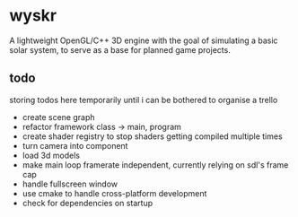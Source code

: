 #   wyskr

A lightweight OpenGL/C++ 3D engine with the goal of simulating a basic solar system, to serve as a base for planned game projects.

## todo

storing todos here temporarily until i can be bothered to organise a trello

*   create scene graph
*   refactor framework class -> main, program
*   create shader registry to stop shaders getting compiled multiple times
*   turn camera into component
*   load 3d models
*   make main loop framerate independent, currently relying on sdl's frame cap
*   handle fullscreen window
*   use cmake to handle cross-platform development
*   check for dependencies on startup


